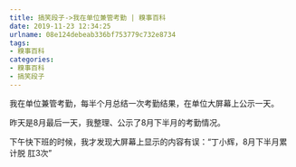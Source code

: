 ```yaml
---
title: 搞笑段子->我在单位兼管考勤 | 糗事百科
date: 2019-11-23 12:34:25
urlname: 08e124debeab336bf753779c732e8734
tags: 
- 糗事百科
categories:
- 糗事百科
- 搞笑段子
---
```

我在单位兼管考勤，每半个月总结一次考勤结果，在单位大屏幕上公示一天。

昨天是8月最后一天，我整理、公示了8月下半月的考勤情况。

下午快下班的时候，我才发现大屏幕上显示的内容有误：“丁小辉，8月下半月累计脱 肛3次”


